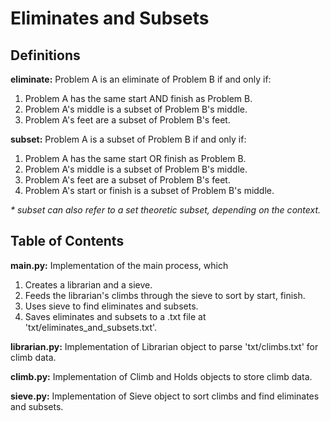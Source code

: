 # Eliminates and Subsets

## Definitions

**eliminate:** Problem A is an eliminate of Problem B if and only if:

1. Problem A has the same start AND finish as Problem B.
2. Problem A's middle is a subset of Problem B's middle.
3. Problem A's feet are a subset of Problem B's feet.

**subset:** Problem A is a subset of Problem B if and only if:

1. Problem A has the same start OR finish as Problem B.
2. Problem A's middle is a subset of Problem B's middle.
3. Problem A's feet are a subset of Problem B's feet.
4. Problem A's start or finish is a subset of Problem B's middle.

*\* subset can also refer to a set theoretic subset, depending on the context.*

## Table of Contents

**main.py:** Implementation of the main process, which

1. Creates a librarian and a sieve.  
2. Feeds the librarian's climbs through the sieve to sort by start, finish.  
3. Uses sieve to find eliminates and subsets.  
4. Saves eliminates and subsets to a .txt file at 'txt/eliminates_and_subsets.txt'.  

**librarian.py:** Implementation of Librarian object to parse 'txt/climbs.txt' for climb data.  

**climb.py:** Implementation of Climb and Holds objects to store climb data.

**sieve.py:** Implementation of Sieve object to sort climbs and find eliminates and subsets.
